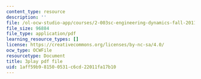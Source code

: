 ```yaml
---
content_type: resource
description: ''
file: /ol-ocw-studio-app/courses/2-003sc-engineering-dynamics-fall-2011/1aff59b981500531c6cd22011fa17b10_fK9AGvLf3yw.pdf
file_size: 96884
file_type: application/pdf
learning_resource_types: []
license: https://creativecommons.org/licenses/by-nc-sa/4.0/
ocw_type: OCWFile
resourcetype: Document
title: 3play pdf file
uid: 1aff59b9-8150-0531-c6cd-22011fa17b10
---
```

